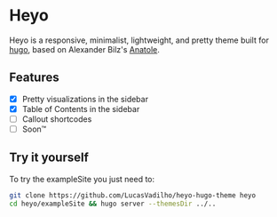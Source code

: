 # Heyo

Heyo is a responsive, minimalist, lightweight, and pretty theme built for [hugo](https://gohugo.io/), based on Alexander Bilz's [Anatole](https://github.com/lxndrblz/anatole).

## Features

- [x] Pretty visualizations in the sidebar
- [x] Table of Contents in the sidebar
- [ ] Callout shortcodes
- [ ] Soon™

## Try it yourself

To try the exampleSite you just need to:

```sh
git clone https://github.com/LucasVadilho/heyo-hugo-theme heyo
cd heyo/exampleSite && hugo server --themesDir ../..
```